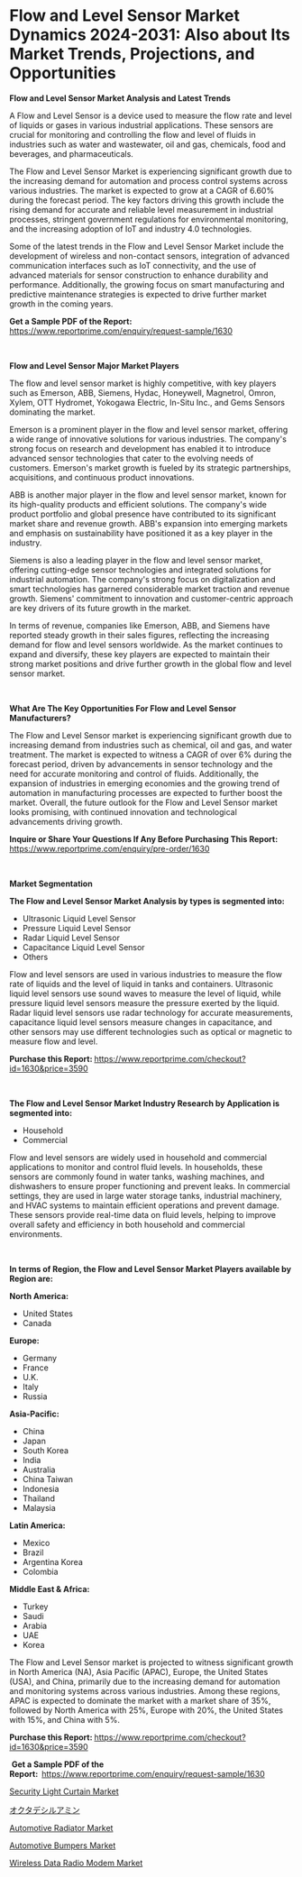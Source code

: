 <p><h1>Flow and Level Sensor Market Dynamics 2024-2031: Also about Its Market Trends, Projections, and Opportunities</h1></p><p><strong>Flow and Level Sensor Market Analysis and Latest Trends</strong></p>
<p><p>A Flow and Level Sensor is a device used to measure the flow rate and level of liquids or gases in various industrial applications. These sensors are crucial for monitoring and controlling the flow and level of fluids in industries such as water and wastewater, oil and gas, chemicals, food and beverages, and pharmaceuticals.</p><p>The Flow and Level Sensor Market is experiencing significant growth due to the increasing demand for automation and process control systems across various industries. The market is expected to grow at a CAGR of 6.60% during the forecast period. The key factors driving this growth include the rising demand for accurate and reliable level measurement in industrial processes, stringent government regulations for environmental monitoring, and the increasing adoption of IoT and industry 4.0 technologies.</p><p>Some of the latest trends in the Flow and Level Sensor Market include the development of wireless and non-contact sensors, integration of advanced communication interfaces such as IoT connectivity, and the use of advanced materials for sensor construction to enhance durability and performance. Additionally, the growing focus on smart manufacturing and predictive maintenance strategies is expected to drive further market growth in the coming years.</p></p>
<p><strong>Get a Sample PDF of the Report:&nbsp;</strong> <a href="https://www.reportprime.com/enquiry/request-sample/1630">https://www.reportprime.com/enquiry/request-sample/1630</a></p>
<p>&nbsp;</p>
<p><strong>Flow and Level Sensor Major Market Players</strong></p>
<p><p>The flow and level sensor market is highly competitive, with key players such as Emerson, ABB, Siemens, Hydac, Honeywell, Magnetrol, Omron, Xylem, OTT Hydromet, Yokogawa Electric, In-Situ Inc., and Gems Sensors dominating the market.</p><p>Emerson is a prominent player in the flow and level sensor market, offering a wide range of innovative solutions for various industries. The company's strong focus on research and development has enabled it to introduce advanced sensor technologies that cater to the evolving needs of customers. Emerson's market growth is fueled by its strategic partnerships, acquisitions, and continuous product innovations.</p><p>ABB is another major player in the flow and level sensor market, known for its high-quality products and efficient solutions. The company's wide product portfolio and global presence have contributed to its significant market share and revenue growth. ABB's expansion into emerging markets and emphasis on sustainability have positioned it as a key player in the industry.</p><p>Siemens is also a leading player in the flow and level sensor market, offering cutting-edge sensor technologies and integrated solutions for industrial automation. The company's strong focus on digitalization and smart technologies has garnered considerable market traction and revenue growth. Siemens' commitment to innovation and customer-centric approach are key drivers of its future growth in the market.</p><p>In terms of revenue, companies like Emerson, ABB, and Siemens have reported steady growth in their sales figures, reflecting the increasing demand for flow and level sensors worldwide. As the market continues to expand and diversify, these key players are expected to maintain their strong market positions and drive further growth in the global flow and level sensor market.</p></p>
<p>&nbsp;</p>
<p><strong>What Are The Key Opportunities For Flow and Level Sensor Manufacturers?</strong></p>
<p><p>The Flow and Level Sensor market is experiencing significant growth due to increasing demand from industries such as chemical, oil and gas, and water treatment. The market is expected to witness a CAGR of over 6% during the forecast period, driven by advancements in sensor technology and the need for accurate monitoring and control of fluids. Additionally, the expansion of industries in emerging economies and the growing trend of automation in manufacturing processes are expected to further boost the market. Overall, the future outlook for the Flow and Level Sensor market looks promising, with continued innovation and technological advancements driving growth.</p></p>
<p><strong>Inquire or Share Your Questions If Any Before Purchasing This Report:</strong> <a href="https://www.reportprime.com/enquiry/pre-order/1630">https://www.reportprime.com/enquiry/pre-order/1630</a></p>
<p>&nbsp;</p>
<p><strong>Market Segmentation</strong></p>
<p><strong>The Flow and Level Sensor Market Analysis by types is segmented into:</strong></p>
<p><ul><li>Ultrasonic Liquid Level Sensor</li><li>Pressure Liquid Level Sensor</li><li>Radar Liquid Level Sensor</li><li>Capacitance Liquid Level Sensor</li><li>Others</li></ul></p>
<p><p>Flow and level sensors are used in various industries to measure the flow rate of liquids and the level of liquid in tanks and containers. Ultrasonic liquid level sensors use sound waves to measure the level of liquid, while pressure liquid level sensors measure the pressure exerted by the liquid. Radar liquid level sensors use radar technology for accurate measurements, capacitance liquid level sensors measure changes in capacitance, and other sensors may use different technologies such as optical or magnetic to measure flow and level.</p></p>
<p><strong>Purchase this Report:&nbsp;</strong><a href="https://www.reportprime.com/checkout?id=1630&price=3590">https://www.reportprime.com/checkout?id=1630&price=3590</a></p>
<p>&nbsp;</p>
<p><strong>The Flow and Level Sensor Market Industry Research by Application is segmented into:</strong></p>
<p><ul><li>Household</li><li>Commercial</li></ul></p>
<p><p>Flow and level sensors are widely used in household and commercial applications to monitor and control fluid levels. In households, these sensors are commonly found in water tanks, washing machines, and dishwashers to ensure proper functioning and prevent leaks. In commercial settings, they are used in large water storage tanks, industrial machinery, and HVAC systems to maintain efficient operations and prevent damage. These sensors provide real-time data on fluid levels, helping to improve overall safety and efficiency in both household and commercial environments.</p></p>
<p>&nbsp;</p>
<p><strong>In terms of Region, the Flow and Level Sensor Market Players available by Region are:</strong></p>
<p>
    <p> <strong> North America: </strong>
        <ul>
            <li>United States</li>
            <li>Canada</li>
        </ul>
        </p> 
    <p> <strong> Europe: </strong>
        <ul>
            <li>Germany</li>
            <li>France</li>
            <li>U.K.</li>
            <li>Italy</li>
            <li>Russia</li>
        </ul>
        </p> 
    <p> <strong> Asia-Pacific: </strong>
        <ul>
            <li>China</li>
            <li>Japan</li>
            <li>South Korea</li>
            <li>India</li>
            <li>Australia</li>
            <li>China Taiwan</li>
            <li>Indonesia</li>
            <li>Thailand</li>
            <li>Malaysia</li>
        </ul>
        </p> 
    <p> <strong> Latin America: </strong>
        <ul>
            <li>Mexico</li>
            <li>Brazil</li>
            <li>Argentina Korea</li>
            <li>Colombia</li>
        </ul>
        </p> 
    <p> <strong> Middle East & Africa: </strong>
        <ul>
            <li>Turkey</li>
            <li>Saudi</li>
            <li>Arabia</li>
            <li>UAE</li>
            <li>Korea</li>
        </ul>
    </p>
    </p>
<p><p>The Flow and Level Sensor market is projected to witness significant growth in North America (NA), Asia Pacific (APAC), Europe, the United States (USA), and China, primarily due to the increasing demand for automation and monitoring systems across various industries. Among these regions, APAC is expected to dominate the market with a market share of 35%, followed by North America with 25%, Europe with 20%, the United States with 15%, and China with 5%.</p></p>
<p><strong>Purchase this Report: </strong><a href="https://www.reportprime.com/checkout?id=1630&price=3590">https://www.reportprime.com/checkout?id=1630&price=3590</a></p>
<p>&nbsp;<strong>Get a Sample PDF of the Report:&nbsp;&nbsp;</strong><a href="https://www.reportprime.com/enquiry/request-sample/1630">https://www.reportprime.com/enquiry/request-sample/1630</a></p>
<p><strong></strong></p>
<p><p><a href="https://github.com/singletonthaxterkelliehr2df/Market-Research-Report-List-1/blob/main/security-light-curtain-market.md">Security Light Curtain Market</a></p><p><a href="https://github.com/EstelWisozk1/Market-Research-Report-List-1/blob/main/29227009901.md">オクタデシルアミン</a></p><p><a href="https://issuu.com/reportprime-2/docs/automotive-radiator-market-size-2030.pptx">Automotive Radiator Market</a></p><p><a href="https://issuu.com/reportprime-2/docs/automotive-bumpers-market-size-2030.pptx">Automotive Bumpers Market</a></p><p><a href="https://github.com/kufem1/Market-Research-Report-List-1/blob/main/wireless-data-radio-modem-market.md">Wireless Data Radio Modem Market</a></p></p>